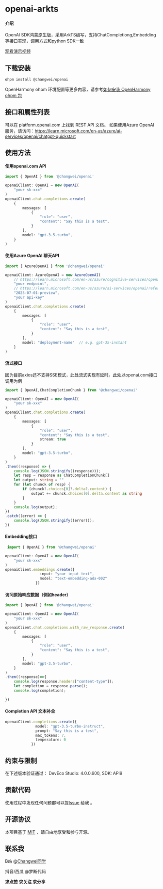 # openai-arkts

#### 介绍
OpenAI SDK鸿蒙原生版，采用ArkTS编写，支持ChatCompletiong,Embedding等接口实现，调用方式和python SDK一致

[观看演示视频](https://www.ixigua.com/7347279931354645026)
## 下载安装

```javascript
ohpm install @changwei/openai
```

OpenHarmony ohpm 环境配置等更多内容，请参考[如何安装 OpenHarmony ohpm 包](https://gitee.com/openharmony-tpc/docs/blob/master/OpenHarmony_har_usage.md)



## 接口和属性列表

可以在 platform.openai.com 上找到 REST API 文档。
如果使用Azure OpenAI服务，请访问：https://learn.microsoft.com/en-us/azure/ai-services/openai/chatgpt-quickstart


## 使用方法

#### 使用openai.com API

```typescript
import { OpenAI } from '@changwei/openai'

openaiClient: OpenAI = new OpenAI(
    "your sk-xxx"
)
openaiClient.chat.completions.create(
    {
        messages: [
            {
                "role": "user",
                "content": "Say this is a test",
            }
        ],
        model: "gpt-3.5-turbo",
    }
)
```
#### 使用Azure OpenAI 聊天API

```typescript
import { AzureOpenAI } from '@changwei/openai'

openaiClient: AzureOpenAI = new AzureOpenAI(
    // https://learn.microsoft.com/en-us/azure/cognitive-services/openai/how-to/create-resource?pivots=web-portal#create-a-resource
    "your endpoint",
    // https://learn.microsoft.com/en-us/azure/ai-services/openai/reference#rest-api-versioning
    "2023-07-01-preview",
    "your api-key"
)
openaiClient.chat.completions.create(
    {
        messages: [
            {
                "role": "user",
                "content": "Say this is a test",
            }
        ],
        model: "deployment-name"  // e.g. gpt-35-instant
    }
)
```


#### 流式接口
因为目前axios还不支持SSE模式，此处流式实现有延时。此处以openai.com接口调用为例
```typescript
import { OpenAI,ChatCompletionChunk } from '@changwei/openai'

openaiClient: OpenAI = new OpenAI(
    "your sk-xxx"
)
openaiClient.chat.completions.create(
    {
        messages: [
            {
                "role": "user",
                "content": "Say this is a test",
                stream: true
            }
        ],
        model: "gpt-3.5-turbo",
    }
)
.then((response) => {
    console.log(JSON.stringify((response)));
    let resp = response as ChatCompletionChunk[]
    let output: string = ""
    for (let chunck of resp) {
        if (chunck?.choices[0]?.delta?.content) {
            output += chunck.choices[0].delta.content as string
        }
    }
    console.log(output);
})
.catch((error) => {
    console.log(JSON.stringify((error)));
})

```

#### Embedding接口
```typescript
 import { OpenAI } from '@changwei/openai'

openaiClient: OpenAI = new OpenAI(
    "your sk-xxx"
)
openaiClient.embeddings.create({
                input: "your input text",
                model: "text-embedding-ada-002"
              })
```

#### 访问原始响应数据（例如header）
```typescript
import { OpenAI } from '@changwei/openai'

openaiClient: OpenAI = new OpenAI(
    "your sk-xxx"
)
openaiClient.chat.completions.with_raw_response.create(
    {
        messages: [
            {
                "role": "user",
                "content": "Say this is a test",
            }
        ],
        model: "gpt-3.5-turbo",
    }
)
.then((response)=>{
    console.log(response.headers["content-type"]);
    let completion = response.parse();
    console.log(completion);
        
})

```

#### Completion API 文本补全
```typescript
openaiClient.completions.create({
              model: "gpt-3.5-turbo-instruct",
              prompt: "Say this is a test",
              max_tokens: 7,
              temperature: 0
            })
```

## 约束与限制

在下述版本验证通过：
DevEco Studio: 4.0.0.600, SDK: API9

## 贡献代码

使用过程中发现任何问题都可以提[Issue](https://gitee.com/changweizhang/ChatUI/issues) 给我 。

## 开源协议

本项目基于 [MIT](https://gitee.com/openharmony-sig/axios/blob/master/LICENSE) ，请自由地享受和参与开源。

## 联系我

B站 @[Changwei同学](https://space.bilibili.com/395257724)

抖音/西瓜 @梦断代码

**求点赞 求关注 求分享**
